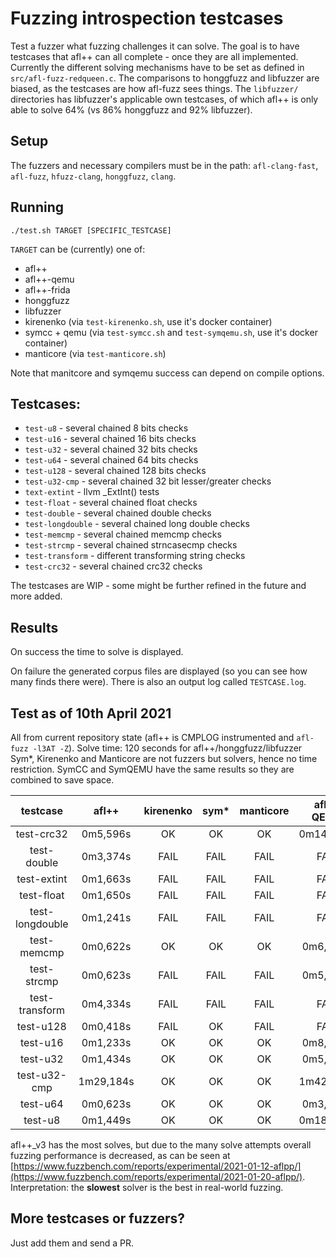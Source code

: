 # Fuzzing introspection testcases

Test a fuzzer what fuzzing challenges it can solve.
The goal is to have testcases that afl++ can all complete - once they are all implemented.
Currently the different solving mechanisms have to be set as defined in `src/afl-fuzz-redqueen.c`.
The comparisons to honggfuzz and libfuzzer are biased, as the testcases are how afl-fuzz sees things.
The `libfuzzer/` directories has libfuzzer's applicable own testcases, of which afl++ is only able to solve 64% (vs 86% honggfuzz and 92% libfuzzer).

## Setup

The fuzzers and necessary compilers must be in the path: `afl-clang-fast`, `afl-fuzz`, `hfuzz-clang`, `honggfuzz`, `clang`.

## Running

```
./test.sh TARGET [SPECIFIC_TESTCASE]
```

`TARGET` can be (currently) one of:
  * afl++
  * afl++-qemu
  * afl++-frida
  * honggfuzz
  * libfuzzer
  * kirenenko (via `test-kirenenko.sh`, use it's docker container)
  * symcc + qemu (via `test-symcc.sh` and `test-symqemu.sh`, use it's docker container)
  * manticore (via `test-manticore.sh`)

Note that manitcore and symqemu success can depend on compile options.

## Testcases:

  * `test-u8` - several chained 8 bits checks
  * `test-u16` - several chained 16 bits checks
  * `test-u32` - several chained 32 bits checks
  * `test-u64` - several chained 64 bits checks
  * `test-u128` - several chained 128 bits checks
  * `test-u32-cmp` - several chained 32 bit lesser/greater checks
  * `text-extint` - llvm _ExtInt() tests
  * `test-float` - several chained float checks
  * `test-double` - several chained double checks
  * `test-longdouble` - several chained long double checks
  * `test-memcmp` - several chained memcmp checks
  * `test-strcmp` - several chained strncasecmp checks
  * `test-transform` - different transforming string checks
  * `test-crc32` - several chained crc32 checks

The testcases are WIP - some might be further refined in the future and more added.

## Results

On success the time to solve is displayed.

On failure the generated corpus files are displayed (so you can see how many finds there were). There is also an output log called `TESTCASE.log`.

## Test as of 10th April 2021

All from current repository state (afl++ is CMPLOG instrumented and `afl-fuzz -l3AT -Z`).
Solve time: 120 seconds for afl++/honggfuzz/libfuzzer
Sym*, Kirenenko and Manticore are not fuzzers but solvers, hence no time restriction.
SymCC and SymQEMU have the same results so they are combined to save space.

|testcase|afl++|kirenenko|sym*|manticore|afl++ QEMU|honggfuzz-2.4|libfuzzer-12|
|:------:|:---:|:-------:|:--:|:-------:|:--------:|:-----------:|:----------:|
|test-crc32|0m5,596s|OK|OK|OK|0m14,609s|FAIL|0m55,987s|
|test-double|0m3,374s|FAIL|FAIL|FAIL|FAIL|FAIL|FAIL|
|test-extint|0m1,663s|FAIL|FAIL|FAIL|FAIL|FAIL|FAIL|
|test-float|0m1,650s|FAIL|FAIL|FAIL|FAIL|FAIL|FAIL|
|test-longdouble|0m1,241s|FAIL|FAIL|FAIL|FAIL|FAIL|FAIL|
|test-memcmp|0m0,622s|OK|OK|OK|0m6,494s|0m1,023s|0m1,269s|
|test-strcmp|0m0,623s|FAIL|FAIL|FAIL|0m5,727s|0m1,220s|0m1,469s|
|test-transform|0m4,334s|FAIL|FAIL|FAIL|FAIL|FAIL|FAIL|
|test-u128|0m0,418s|FAIL|OK|FAIL|FAIL|FAIL|FAIL|
|test-u16|0m1,233s|OK|OK|OK|0m8,132s|0m1,425s|0m12,065s|
|test-u32|0m1,434s|OK|OK|OK|0m5,185s|0m1,025s|0m6,984s|
|test-u32-cmp|1m29,184s|OK|OK|OK|1m42,470s|0m1,824s|0m0,759s|
|test-u64|0m0,623s|OK|OK|OK|0m3,844s|0m1,024s|0m10,346s|
|test-u8|0m1,449s|OK|OK|OK|0m18,186s|0m1,026s|0m4,382s|

afl++_v3 has the most solves, but due to the many solve attempts overall fuzzing performance is decreased, as can be seen at [https://www.fuzzbench.com/reports/experimental/2021-01-12-aflpp/](https://www.fuzzbench.com/reports/experimental/2021-01-20-aflpp/).
Interpretation: the **slowest** solver is the best in real-world fuzzing.

## More testcases or fuzzers?

Just add them and send a PR.
